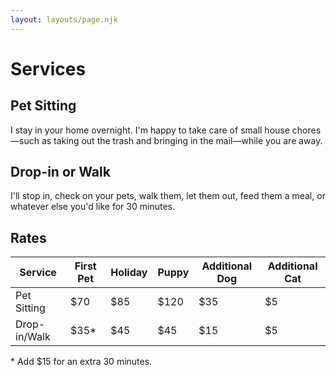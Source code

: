 ```yaml
---
layout: layouts/page.njk
---
```


# Services

## Pet Sitting

I stay in your home overnight. I'm happy to take care of small house chores—such as taking out the trash and bringing in the mail—while you are away.

## Drop-in or Walk

I'll stop in, check on your pets, walk them, let them out, feed them a meal, or whatever else you'd like for 30 minutes.

## Rates

|Service|First Pet|Holiday|Puppy|Additional Dog|Additional Cat|
|-|-|-|-|-|-|
|Pet Sitting|$70|$85|$120|$35|$5|
|Drop-in/Walk|$35*|$45|$45|$15|$5|

\* Add $15 for an extra 30 minutes.